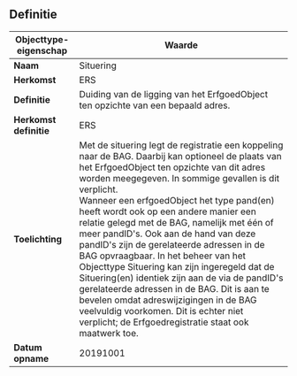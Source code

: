 ﻿## Definitie
| **Objecttype-eigenschap** | **Waarde** |
| ---- | ---- |
| **Naam** | Situering |
| **Herkomst** | ERS |
| **Definitie** | Duiding van de ligging van het ErfgoedObject ten opzichte van een bepaald adres. |
| **Herkomst definitie** | ERS |
| **Toelichting** | Met de situering legt de registratie een koppeling naar de BAG. Daarbij kan optioneel de plaats van het ErfgoedObject ten opzichte van dit adres worden meegegeven. In sommige gevallen is dit verplicht.<br />Wanneer een erfgoedObject het type pand(en) heeft wordt ook op een andere manier een relatie gelegd met de BAG, namelijk met één of meer pandID's. Ook aan de hand van deze pandID's zijn de gerelateerde adressen in de BAG opvraagbaar. In het beheer van het Objecttype Situering kan zijn ingeregeld dat de Situering(en) identiek zijn aan de via de pandID's gerelateerde adressen in de BAG. Dit is aan te bevelen omdat adreswijzigingen in de BAG veelvuldig voorkomen. Dit is echter niet verplicht; de Erfgoedregistratie staat ook maatwerk toe. |
| **Datum opname** | 20191001 |
